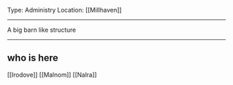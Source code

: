 Type: Administry
Location: [[Millhaven]]

---

A big barn like structure

---

## who is here

[[Irodove]]
[[Malnom]]
[[Nalra]]